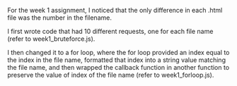 For the week 1 assignment, I noticed that the only difference in each .html file was the number in the filename.

I first wrote code that had 10 different requests, one for each file name (refer to week1_bruteforce.js).

I then changed it to a for loop, where the for loop provided an index equal to the index in the file name, formatted that index into a string value matching the file name, and then wrapped the callback function in another function to preserve the value of index of the file name (refer to week1_forloop.js).